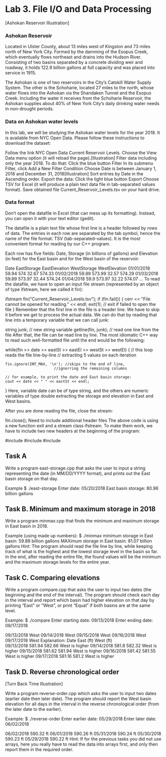 # Lab 3. File I/O and Data Processing
[Ashokan Reservoir Illustration]

### Ashokan Reservoir
Located in Ulster County, about 13 miles west of Kingston and 73 miles north of New York City. Formed by the damming of the Esopus Creek, which eventually flows northeast and drains into the Hudson River. Consisting of two basins separated by a concrete dividing weir and roadway, it holds 122.9 billion gallons at full capacity and was placed into service in 1915.

The Ashokan is one of two reservoirs in the City’s Catskill Water Supply System. The other is the Schoharie, located 27 miles to the north, whose water flows into the Ashokan via the Shandaken Tunnel and the Esopus Creek. Including the water it receives from the Schoharie Reservoir, the Ashokan supplies about 40% of New York City’s daily drinking water needs in non-drought periods.

### Data on Ashokan water levels
In this lab, we will be studying the Ashokan water levels for the year 2018. It is available from NYC Open Data. Please follow these instructions to download the dataset:

Follow the link NYC Open Data Current Reservoir Levels.
Choose the View Data menu option (it will reload the page).[Illustration]
Filter data including only the year 2018. To do that:
Click the blue button Filter
In its submenu Filter, click Add a New Filter Condition
Choose Date is between January 1, 2018 and December 31, 2018[Illustration]
Sort entries by Date in the Ascending order.
Export the data:
Click the light blue button Export
Choose TSV for Excel (it will produce a plain text data file in tab-separated values format).
Save obtained file Current_Reservoir_Levels.tsv on your hard drive.
### Data format
Don’t open the datafile in Excel (that can mess up its formatting). Instead, you can open it with your text editor (gedit).

The datafile is a plain text file whose first line is a header followed by rows of data. The entries in each row are separated by the tab symbol, hence the name of the file format: TSV (tab-separated-values). It is the most convenient format for reading by our C++ program.

Each row has five fields: Date, Storage (in billions of gallons) and Elevation (in feet) for the East basin and for the West basin of the reservoir:

Date             EastStorage    EastElevation    WestStorage    WestElevation
01/01/2018          59.94           574             32.67           574.33
01/02/2018          59.89           573.99          32.57           574.29
01/03/2018          59.89           573.97          32.44           574.24
01/04/2018          59.9            573.97          32.22           574.07
...
To read the datafile, we have to open an input file stream (represented by an object of type ifstream, here we called it fin):

ifstream fin("Current_Reservoir_Levels.tsv");
if (fin.fail()) {
    cerr << "File cannot be opened for reading." << endl;
    exit(1); // exit if failed to open the file
}
Remember that the first line in the file is a header line. We have to skip it before we get to process the actual data. We can do that by reading that line into a temporary variable that we can call junk:

string junk;        // new string variable
getline(fin, junk); // read one line from the file 
After that, the file can be read line by line. The most idiomatic C++ way to read such well-formatted file until the end would be the following:

while(fin >> date >> eastSt >> eastEl >> westSt >> westEl) { 
    // this loop reads the file line-by-line
    // extracting 5 values on each iteration 
    
    fin.ignore(INT_MAX, '\n'); //skips to the end of line, 
                          //ignorring the remaining columns 

    // for example, to print the date and East basin storage:
    cout << date << " " << eastSt << endl;
}
Here, variable date can be of type string, and the others are numeric variables of type double extracting the storage and elevation in East and West basins.

After you are done reading the file, close the stream:

fin.close();
Need to include additional header files
The above code is using a new function exit and a stream class ifstream. To make them work, we have to include two new headers at the beginning of the program:

#include <fstream>
#include <cstdlib>
#include <climits>

## Task A
Write a program east-storage.cpp that asks the user to input a string representing the date (in MM/DD/YYYY format), and prints out the East basin storage on that day.

Example
$ ./east-storage
Enter date: 05/20/2018
East basin storage: 80.96 billion gallons
## Task B. Minimum and maximum storage in 2018

Write a program minmax.cpp that finds the minimum and maximum storage in East basin in 2018.

Example (using made up numbers):
$ ./minmax
minimum storage in East basin: 59.88 billion gallons
MAXimum storage in East basin: 81.07 billion gallons
Hint:
The program should read the file line by line, while keeping track of what is the highest and the lowest storage level in the basin so far. In the end, after reading the entire file, the found values will be the minimum and the maximum storage levels for the entire year.

## Task C. Comparing elevations

Write a program compare.cpp that asks the user to input two dates (the beginning and the end of the interval). The program should check each day in the interval and report which basin had higher elevation on that day by printing “East” or “West”, or print “Equal” if both basins are at the same level.

Example:
$ ./compare
Enter starting date: 09/13/2018
Enter ending date: 09/17/2018

09/13/2018 West
09/14/2018 West
09/15/2018 West
09/16/2018 West
09/17/2018 West
Explanation:
Date	East (ft)	West (ft)	 
09/13/2018	581.94	582.66	West is higher
09/14/2018	581.8	582.32	West is higher
09/15/2018	581.62	581.94	West is higher
09/16/2018	581.42	581.55	West is higher
09/17/2018	581.16	581.2	West is higher

## Task D. Reverse chronological order
[Turn Back Time Illustration]

Write a program reverse-order.cpp which asks the user to input two dates (earlier date then later date). The program should report the West basin elevation for all days in the interval in the reverse chronological order (from the later date to the earlier).

Example:
$ ./reverse-order
Enter earlier date: 05/29/2018
Enter later date: 06/02/2018 

06/02/2018  590.32 ft
06/01/2018  590.26 ft
05/31/2018  590.24 ft
05/30/2018  590.23 ft
05/29/2018  590.22 ft
Hint: If for the previous tasks you did not use arrays, here you really have to read the data into arrays first, and only then report them in the required order.
